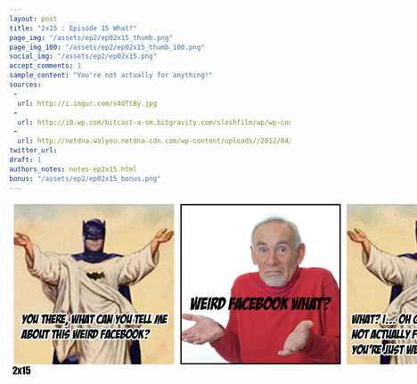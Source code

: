 ```yaml
---
layout: post
title: "2x15 : Episode 15 What?"
page_img: "/assets/ep2/ep02x15_thumb.png"
page_img_100: "/assets/ep2/ep02x15_thumb_100.png"
social_img: "/assets/ep2/ep02x15.png"
accept_comments: 1
sample_content: "You're not actually for anything!"
sources: 
 -
  url: http://i.imgur.com/s4dTtBy.jpg
 -
  url: http://i0.wp.com/bitcast-a-sm.bitgravity.com/slashfilm/wp/wp-content/images/zz4010f119.jpg
 -
  url: http://netdna.walyou.netdna-cdn.com/wp-content/uploads//2012/04/Batman-Jesus.jpg
twitter_url: 
draft: 1
authors_notes: notes-ep2x15.html
bonus: "/assets/ep2/ep02x15_bonus.png"
---
```



<div style="margin-left: auto; margin-right: auto; width: 900px;">
  <img src="/assets/ep2/ep02x15.png" alt="Episode 15 What?" style="width: 900px" />
</div>

<div style="display: none">
  Script:

  Bonus:

</div>
